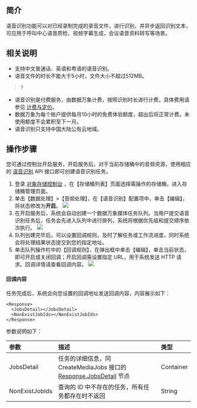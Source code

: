 ## 简介

语音识别功能可以对已经录制完成的录音文件，进行识别，并异步返回识别文本，可应用于呼叫中心语音质检、视频字幕生成，会议语音资料转写等场景。

## 相关说明

- 支持中文普通话、英语和粤语的语音识别。
- 语音文件的时长不能大于5小时，文件大小不超过512MB。

>?
- 语音识别是付费服务，由数据万象计费，按照识别时长进行计费，具体费用请参见 [计费与定价](https://cloud.tencent.com/document/product/460/6970)。
- 数据万象为每个账户提供每月10小时的免费体验额度，超出后将正常计费。未使用额度不会累积至下一月。
- 语音识别只支持中国大陆公有云地域。

## 操作步骤

您可通过控制台开启服务，开启服务后，对于当前存储桶中的音频资源，使用相应的 [语音识别](https://cloud.tencent.com/document/product/436/47595) API 接口即可创建语音识别任务。

1. 登录 [对象存储控制台](https://console.cloud.tencent.com/cos) ，在【存储桶列表】页面选择需操作的存储桶，进入存储桶管理页面。
2. 单击【数据处理】>【音频处理】，在【语音识别】配置项中，单击【编辑】，将状态修改为**开启**。
![](https://main.qcloudimg.com/raw/f8d038e527ce24a0b2e7898ab93e4463.png)
3. 在开启服务后，系统会自动创建一个数据万象媒体任务队列。当用户提交语音识别任务后，任务会先进入队列中进行排列，系统将根据优先级和提交顺序依次执行。
![](https://main.qcloudimg.com/raw/a54c574bf62261857b33919be48178e0.png)
4. 队列创建完毕后，可以设置回调规则，及时了解任务或工作流进度，同时系统会将处理结果状态提交到您的指定地址。
5. 单击队列操作栏中的【回调规则】，在弹出框中单击【编辑】，单击当前状态，即可开启或关闭回调；开启回调需设置指定 URL，用于系统发送 HTTP 请求。回调详情请查看回调内容。
![](https://main.qcloudimg.com/raw/10e4a4d5653e636869e6c129f729f27c.png)

#### 回调内容

任务完成后，系统会向您设置的回调地址发送回调内容，内容展示如下：

```shell
<Response>
  <JobsDetail></JobsDetail>
  <NonExistJobIds></NonExistJobIds>
</Response>
```

参数说明如下：

| 参数           | 描述                                                         | 类型      |
| :------------- | :----------------------------------------------------------- | :-------- |
| JobsDetail     | 任务的详细信息，同 CreateMediaJobs 接口的 [Response.JobsDetail](https://cloud.tencent.com/document/product/460/38936#.E5.93.8D.E5.BA.94) 节点 | Container |
| NonExistJobIds | 查询的 ID 中不存在的任务，所有任务都存在时不返回             | String    |
